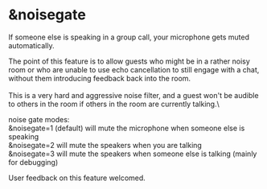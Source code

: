 # \&noisegate

If someone else is speaking in a group call, your microphone gets muted automatically.

The point of this feature is to allow guests who might be in a rather noisy room or who are unable to use echo cancellation to still engage with a chat, without them introducing feedback back into the room.\
\
This is a very hard and aggressive noise filter, and a guest won't be audible to others in the room if others in the room are currently talking.\


noise gate modes: \
\&noisegate=1 (default) will mute the microphone when someone else is speaking \
\&noisegate=2 will mute the speakers when you are talking \
\&noisegate=3 will mute the speakers when someone else is talking (mainly for debugging)

User feedback on this feature welcomed.
